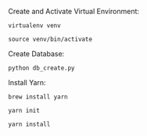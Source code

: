 Create and Activate Virtual Environment:

    virtualenv venv

    source venv/bin/activate

Create Database:

    python db_create.py

Install Yarn:

    brew install yarn

    yarn init 

    yarn install
